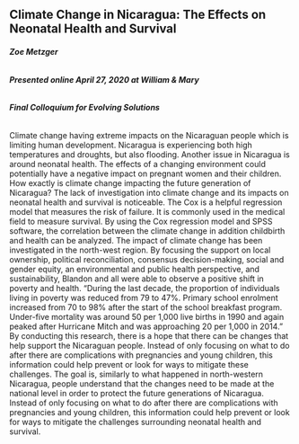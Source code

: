 ## **Climate Change in Nicaragua: The Effects on Neonatal Health and Survival**

###### **Zoe Metzger**

###### **Presented online April 27, 2020 at William & Mary**

###### **Final Colloquium for Evolving Solutions**

Climate change having extreme impacts on the Nicaraguan people which is limiting human development. Nicaragua is experiencing both high temperatures and droughts, but also flooding. Another issue in Nicaragua is around neonatal health. The effects of a changing environment could potentially have a negative impact on pregnant women and their children. How exactly is climate change impacting the future generation of Nicaragua? The lack of investigation into climate change and its impacts on neonatal health and survival is noticeable. The Cox is a helpful regression model that measures the risk of failure. It is commonly used in the medical field to measure survival. By using the Cox regression model and SPSS software, the correlation between the climate change in addition childbirth and health can be analyzed. The impact of climate change has been investigated in the north-west region. By focusing the support on local ownership, political reconciliation, consensus decision-making, social and gender equity, an environmental and public health perspective, and sustainability, Blandon and all were able to observe a positive shift in poverty and health. “During the last decade, the proportion of individuals living in poverty was reduced from 79 to 47%. Primary school enrolment increased from 70 to 98% after the start of the school breakfast program. Under-five mortality was around 50 per 1,000 live births in 1990 and again peaked after Hurricane Mitch and was approaching 20 per 1,000 in 2014.” By conducting this research, there is a hope that there can be changes that help support the Nicaraguan people. Instead of only focusing on what to do after there are complications with pregnancies and young children, this information could help prevent or look for ways to mitigate these challenges. The goal is, similarly to what happened in north-western Nicaragua, people understand that the changes need to be made at the national level in order to protect the future generations of Nicaragua. Instead of only focusing on what to do after there are complications with pregnancies and young children, this information could help prevent or look for ways to mitigate the challenges surrounding neonatal health and survival.
